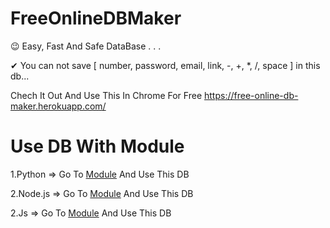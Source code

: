 # FreeOnlineDBMaker

😉 Easy, Fast And Safe DataBase . . .

✔ You can not save [ number, password, email, link, -, +, *, /, space ] in this db...

Chech It Out And Use This In Chrome For Free  https://free-online-db-maker.herokuapp.com/


# Use DB With Module

  1.Python => Go To <a href="https://ultrontheai.github.io/FreeOnlineDBMaker/module/Python.html">Module</a> And Use This DB
  
  2.Node.js => Go To <a href="https://ultrontheai.github.io/FreeOnlineDBMaker/module/FODB.html">Module</a> And Use This DB
  
  2.Js => Go To <a href="https://ultrontheai.github.io/FreeOnlineDBMaker/module/JS.html">Module</a> And Use This DB


